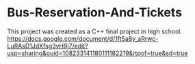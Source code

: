 # Bus-Reservation-And-Tickets

This project was created as a C++ final project in high school.
https://docs.google.com/document/d/1ft5a8y_aRrwc-LuRAsD1JdXfsg3vH9j7/edit?usp=sharing&ouid=108233141180111182219&rtpof=true&sd=true
